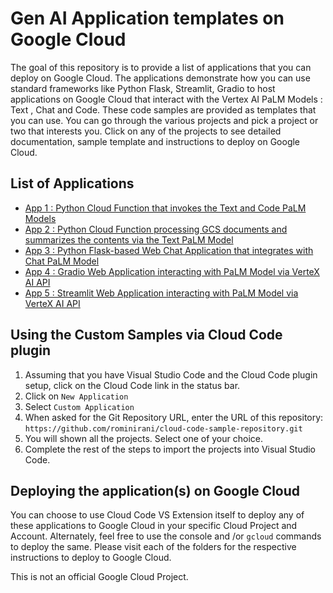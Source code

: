 # Gen AI Application templates on Google Cloud
The goal of this repository is to provide a list of applications that you can deploy on Google Cloud. The applications demonstrate how you can use standard frameworks like Python Flask, Streamlit, Gradio to host applications on Google Cloud that interact with the Vertex AI PaLM Models : Text , Chat and Code. These code samples are provided as templates that you can use. You can go through the various projects and pick a project or two that interests you. Click on any of the projects to see detailed documentation, sample template and instructions to deploy on Google Cloud. 

## List of Applications 
- [App 1 : Python Cloud Function that invokes the Text and Code PaLM Models](app1-cf-python-vertexai-http)
- [App 2 : Python Cloud Function processing GCS documents and summarizes the contents via the Text PaLM Model](app2-cf-python-vertexai-gcs)
- [App 3 : Python Flask-based Web Chat Application that integrates with Chat PaLM Model](app3-cr-python-flask-vertexai)
- [App 4 : Gradio Web Application interacting with PaLM Model via VerteX AI API](app4-cr-python-gradio-vertexai)
- [App 5 : Streamlit Web Application interacting with PaLM Model via VerteX AI API](app5-cr-python-streamlit-vertexai)

## Using the Custom Samples via Cloud Code plugin

1. Assuming that you have Visual Studio Code and the Cloud Code plugin setup, click on the Cloud Code link in the status bar.
2. Click on `New Application`
3. Select `Custom Application`
4. When asked for the Git Repository URL, enter the URL of this repository: `https://github.com/rominirani/cloud-code-sample-repository.git`
5. You will shown all the projects. Select one of your choice.
6. Complete the rest of the steps to import the projects into Visual Studio Code.

## Deploying the application(s) on Google Cloud
You can choose to use Cloud Code VS Extension itself to deploy any of these applications to Google Cloud in your specific Cloud Project and Account. Alternately, feel free to use the console and /or `gcloud` commands to deploy the same. Please visit each of the folders for the respective instructions to deploy to Google Cloud. 

This is not an official Google Cloud Project.
